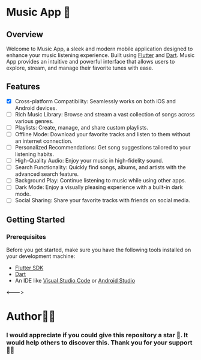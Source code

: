 # Music App 🎵

## Overview
Welcome to Music App, a sleek and modern mobile application designed to enhance your music listening experience. Built using [Flutter](https://docs.flutter.dev/get-started/) and [Dart](https://dart.dev/). Music App provides an intuitive and powerful interface that allows users to explore, stream, and manage their favorite tunes with ease.

## Features
* [x] Cross-platform Compatibility: Seamlessly works on both iOS and Android devices. 
* [ ] Rich Music Library: Browse and stream a vast collection of songs across various genres.
* [ ] Playlists: Create, manage, and share custom playlists. 
* [ ] Offline Mode: Download your favorite tracks and listen to them without an internet connection. 
* [ ] Personalized Recommendations: Get song suggestions tailored to your listening habits. 
* [ ] High-Quality Audio: Enjoy your music in high-fidelity sound. 
* [ ] Search Functionality: Quickly find songs, albums, and artists with the advanced search feature. 
* [ ] Background Play: Continue listening to music while using other apps. 
* [ ] Dark Mode: Enjoy a visually pleasing experience with a built-in dark mode. 
* [ ] Social Sharing: Share your favorite tracks with friends on social media. 

<!--- ## Screenshots --->
<!--- Anh Bo Vo Day --->
<!--- ## Screenshots --->
  
## Getting Started

### Prerequisites
Before you get started, make sure you have the following tools installed on your development machine:

* [Flutter SDK](https://docs.flutter.dev/get-started/)
* [Dart](https://dart.dev/)
* An IDE like [Visual Studio Code](https://code.visualstudio.com/download) or [Android Studio](https://developer.android.com/)

<--->

# Author👨‍💻 
### I would appreciate if you could give this repository a star 🌟. It would help others to discover this. Thank you for your support 👨‍💻
